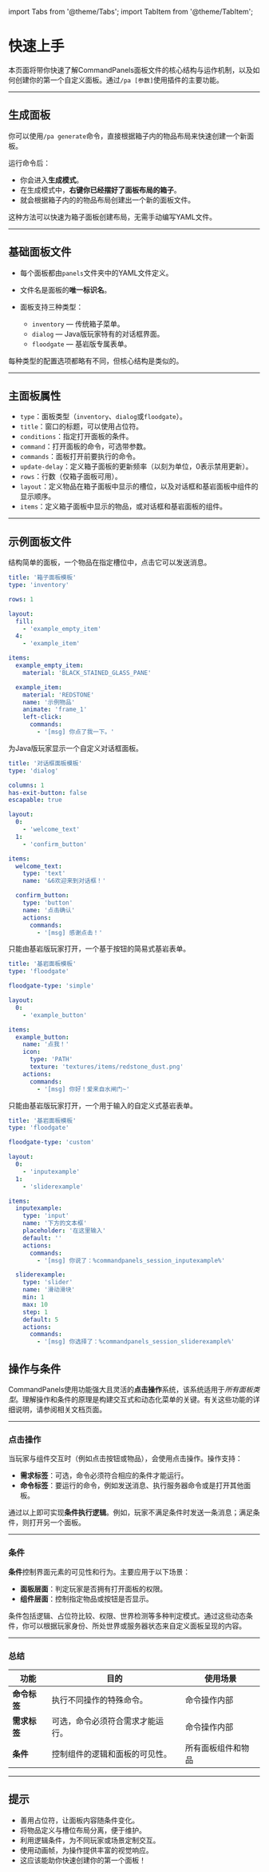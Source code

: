 import Tabs from '@theme/Tabs';
import TabItem from '@theme/TabItem';

# 快速上手

本页面将带你快速了解CommandPanels面板文件的核心结构与运作机制，以及如何创建你的第一个自定义面板。通过`/pa [参数]`使用插件的主要功能。

------

## 生成面板

你可以使用`/pa generate`命令，直接根据箱子内的物品布局来快速创建一个新面板。

运行命令后：

- 你会进入**生成模式**。
- 在生成模式中，**右键你已经摆好了面板布局的箱子**。
- 就会根据箱子内的的物品布局创建出一个新的面板文件。

这种方法可以快速为箱子面板创建布局，无需手动编写YAML文件。

------

## 基础面板文件

- 每个面板都由`panels`文件夹中的YAML文件定义。

- 文件名是面板的**唯一标识名**。

- 面板支持三种类型：

    - `inventory` — 传统箱子菜单。
    - `dialog` — Java版玩家特有的对话框界面。
    - `floodgate` — 基岩版专属表单。

每种类型的配置选项都略有不同，但核心结构是类似的。

------

## 主面板属性

- `type`：面板类型（`inventory`、`dialog`或`floodgate`）。
- `title`：窗口的标题，可以使用占位符。
- `conditions`：指定打开面板的条件。
- `command`：打开面板的命令，可选带参数。
- `commands`：面板打开前要执行的命令。
- `update-delay`：定义箱子面板的更新频率（以刻为单位，0表示禁用更新）。
- `rows`：行数（仅箱子面板可用）。
- `layout`：定义物品在箱子面板中显示的槽位，以及对话框和基岩面板中组件的显示顺序。
- `items`：定义箱子面板中显示的物品，或对话框和基岩面板的组件。

------

## 示例面板文件

<Tabs>
<TabItem value="示例箱子面板" label="箱子面板">

结构简单的面板，一个物品在指定槽位中，点击它可以发送消息。

```yaml
title: '箱子面板模板'
type: 'inventory'

rows: 1

layout:
  fill:
    - 'example_empty_item'
  4:
    - 'example_item'

items:
  example_empty_item:
    material: 'BLACK_STAINED_GLASS_PANE'

  example_item:
    material: 'REDSTONE'
    name: '示例物品'
    animate: 'frame_1'
    left-click:
      commands:
        - '[msg] 你点了我一下。'
```

</TabItem>
<TabItem value="示例对话框面板" label="对话框面板">

为Java版玩家显示一个自定义对话框面板。

```yaml
title: '对话框面板模板'
type: 'dialog'

columns: 1
has-exit-button: false
escapable: true

layout:
  0:
    - 'welcome_text'
  1:
    - 'confirm_button'

items:
  welcome_text:
    type: 'text'
    name: '&6欢迎来到对话框！'

  confirm_button:
    type: 'button'
    name: '点击确认'
    actions:
      commands:
        - '[msg] 感谢点击！'
```

</TabItem>
<TabItem value="示例简易式基岩面板" label="简易式基岩面板">

只能由基岩版玩家打开，一个基于按钮的简易式基岩表单。

```yaml
title: '基岩面板模板'
type: 'floodgate'

floodgate-type: 'simple'

layout:
  0:
    - 'example_button'

items:
  example_button:
    name: '点我！'
    icon:
      type: 'PATH'
      texture: 'textures/items/redstone_dust.png'
    actions:
      commands:
        - '[msg] 你好！爱来自水闸门~'
```

</TabItem>
<TabItem value="示例自定义式基岩面板" label="自定义式基岩面板">

只能由基岩版玩家打开，一个用于输入的自定义式基岩表单。

```yaml
title: '基岩面板模板'
type: 'floodgate'

floodgate-type: 'custom'

layout:
  0:
    - 'inputexample'
  1:
    - 'sliderexample'

items:
  inputexample:
    type: 'input'
    name: '下方的文本框'
    placeholder: '在这里输入'
    default: ''
    actions:
      commands:
        - '[msg] 你说了：%commandpanels_session_inputexample%'

  sliderexample:
    type: 'slider'
    name: '滑动滑块'
    min: 1
    max: 10
    step: 1
    default: 5
    actions:
      commands:
        - '[msg] 你选择了：%commandpanels_session_sliderexample%'
```

</TabItem>
</Tabs>

## 操作与条件

CommandPanels使用功能强大且灵活的**点击操作**系统，该系统适用于*所有面板类型*。理解操作和条件的原理是构建交互式和动态化菜单的关键。有关这些功能的详细说明，请参阅相关文档页面。

------

### 点击操作

当玩家与组件交互时（例如点击按钮或物品），会使用点击操作。操作支持：

- **需求标签**：可选，命令必须符合相应的条件才能运行。
- **命令标签**：要运行的命令，例如发送消息、执行服务器命令或是打开其他面板。

通过以上即可实现**条件执行逻辑**。例如，玩家不满足条件时发送一条消息；满足条件，则打开另一个面板。

------

### 条件

**条件**控制界面元素的可见性和行为。主要应用于以下场景：

- **面板层面**：判定玩家是否拥有打开面板的权限。
- **组件层面**：控制指定物品或按钮是否显示。

条件包括逻辑、占位符比较、权限、世界检测等多种判定模式。通过这些动态条件，你可以根据玩家身份、所处世界或服务器状态来自定义面板呈现的内容。

------

### 总结

| 功能       | 目的               | 使用场景      |
|----------|------------------|-----------|
| **命令标签** | 执行不同操作的特殊命令。     | 命令操作内部    |
| **需求标签** | 可选，命令必须符合需求才能运行。 | 命令操作内部    |
| **条件**   | 控制组件的逻辑和面板的可见性。  | 所有面板组件和物品 |

------

## 提示

- 善用占位符，让面板内容随条件变化。
- 将物品定义与槽位布局分离，便于维护。
- 利用逻辑条件，为不同玩家或场景定制交互。
- 使用动画帧，为操作提供丰富的视觉响应。
- 这应该能助你快速创建你的第一个面板！